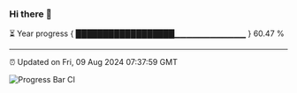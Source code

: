 ### Hi there 👋

⏳ Year progress { ██████████████████▁▁▁▁▁▁▁▁▁▁▁▁ } 60.47 %

---

⏰ Updated on Fri, 09 Aug 2024 07:37:59 GMT

![Progress Bar CI](https://github.com/IshwaranRudhara/GIT-ACTION/workflows/Progress%20Bar%20CI/badge.svg)
